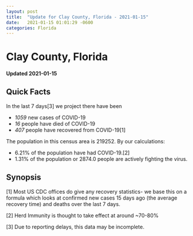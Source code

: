```yaml
---
layout: post
title:  "Update for Clay County, Florida - 2021-01-15"
date:   2021-01-15 01:01:29 -0600
categories: Florida
---
```


# Clay County, Florida
#### Updated 2021-01-15

## Quick Facts

In the last 7 days[3] we project there have been
- *1059* new cases of COVID-19
- *16* people have died of COVID-19
- *407* people have recovered from COVID-19[1]

The population in this census area is 219252. By our calculations:
- 6.21% of the population have had COVID-19.[2]
- 1.31% of the population or 2874.0 people are actively fighting the virus.

## Synopsis




[1] Most US CDC offices do give any recovery statistics- we base this on a formula which looks at confirmed new cases
15 days ago (the average recovery time) and deaths over the last 7 days.

[2] Herd Immunity is thought to take effect at around ~70-80%

[3] Due to reporting delays, this data may be incomplete.
 
    